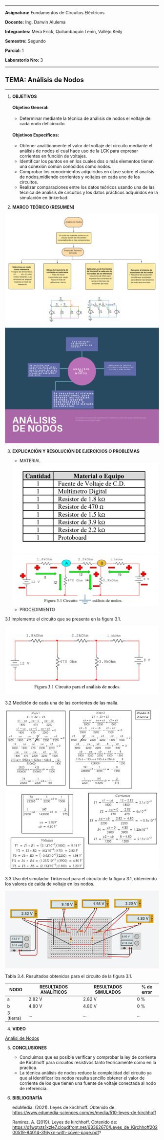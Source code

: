 ------------
 **Asignatura:**  Fundamentos de Circuitos Eléctricos 
                          
 **Docente:**     Ing. Darwin Alulema            
                    
 **Integrantes:** Mera Erick, Quilumbaquin Lenin, Vallejo Keily
                  
 **Semestre:**    Segundo
 
 **Parcial:**     1
 
 **Laboratorio Nro:**     3
 
------------
## **TEMA:**  Análisis de Nodos
------------

 1. **OBJETIVOS**

    #### Objetivo General:

     - Determinar mediante la técnica de análisis de nodos el voltaje de cada nodo del circuito. 

    #### Objetivos Específicos:

     - Obtener analíticamente el valor del voltaje del circuito mediante el análisis de nodos el cual hace uso de la LCK para expresar corrientes en
función de voltajes.
     - Identificar los puntos en en los cuales dos o más elementos tienen una conexión común conocidos como nodos. 
     - Comprobar los conocimientos adquiridos en clase sobre el analisis de nodos,midiendo corrientes y voltajes en cada uno de los circuitos.
     - Realizar comparaciones entre los datos teóricos usando una de las técnica de análisis de circuitos y los datos prácticos adquiridos en la simulación en tinkerkad.
     
 2. **MARCO TEÓRICO (RESUMEN)**

<img src="cap/Diagrama%20en%20blanco%20(4).png">

<img src="cap/VOL.png">


 3. **EXPLICACIÓN Y RESOLUCIÓN DE EJERCICIOS O PROBLEMAS**

     - MATERIAL
    
    <img src="cap/materiales.PNG">
    
   
    <img src="cap/ee.jpeg">
    
    - PROCEDIMIENTO
  
  
  3.1 Implemente el circuito que se presenta en la figura 3.1.
   
   <img src="cap/circuito.PNG">
   
  
  3.2 Medición de cada una de las corrientes de las malla.
  
  <img src="cap/nodi1.jpeg">
  
  <img src="cap/nodo2.jpeg">
  
  
  3.3 Uso del simulador Tinkercad para el circuito de la figura 3.1, obteniendo los valores de caída de voltaje en los nodos.
  
  <img src="cap/tinker.jpeg">
  
 
  Tabla 3.4. Resultados obtenidos para el circuito de la figura 3.1.

  | NODO |  RESULTADOS ANALÍTICOS |RESULTADOS SIMULADOS | % de error|
  | ------------ | ------------ |------------ |------------ |
  |  a | 2.82 V | 2.82 V |   0 % |
  |  b | 4.80 V | 4.80 V |   0 % |
  |  3 (tierra) |... | ... |  ... |
  
  
 4. **VIDEO** 
  
  [Análisi de Nodos](  https://youtu.be/ha6tzDD1d9g " Análisis de Nodos ")
 
 
 5. **CONCLUSIONES**
 
       - Concluimos que es posible verificar y comprobar la ley de corriente  de Kirchhoff para circuitos resistivos tanto teoricamente como en la practica. 
       - La técnica análisis de nodos reduce la complejidad del circuito ya que al identificar los nodos resulta sencillo obtener el valor de corriente de los que tienen una fuente de voltaje conectada al nodo de referencia.
       
 
 
 6. **BIBLIOGRAFÍA**
 
    eduMedia. (2021). Leyes de kirchhoff. Obtenido de: https://www.edumedia-sciences.com/es/media/510-leyes-de-kirchhoff

    Ramirez, A. (2019). Leyes de kirchhoff. Obtenido de: https://d1wqtxts1xzle7.cloudfront.net/63362670/Leyes_de_Kirchhoff20200519-84014-3f6yxn-with-cover-page.pdf? 
